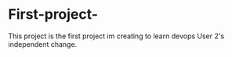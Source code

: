 # First-project-
This project is the first project im creating to learn devops 
User 2's independent change.
